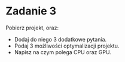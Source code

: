 # Zadanie 3
Pobierz projekt, oraz: 
* Dodaj do niego 3 dodatkowe pytania.
* Podaj 3 możliwości optymalizacji projektu.
* Napisz na czym polega CPU oraz GPU.
